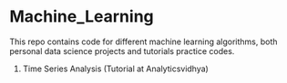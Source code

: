 # Machine_Learning

This repo contains code for different machine learning algorithms, both personal data science projects and tutorials practice codes. 

1. Time Series Analysis (Tutorial at Analyticsvidhya)
